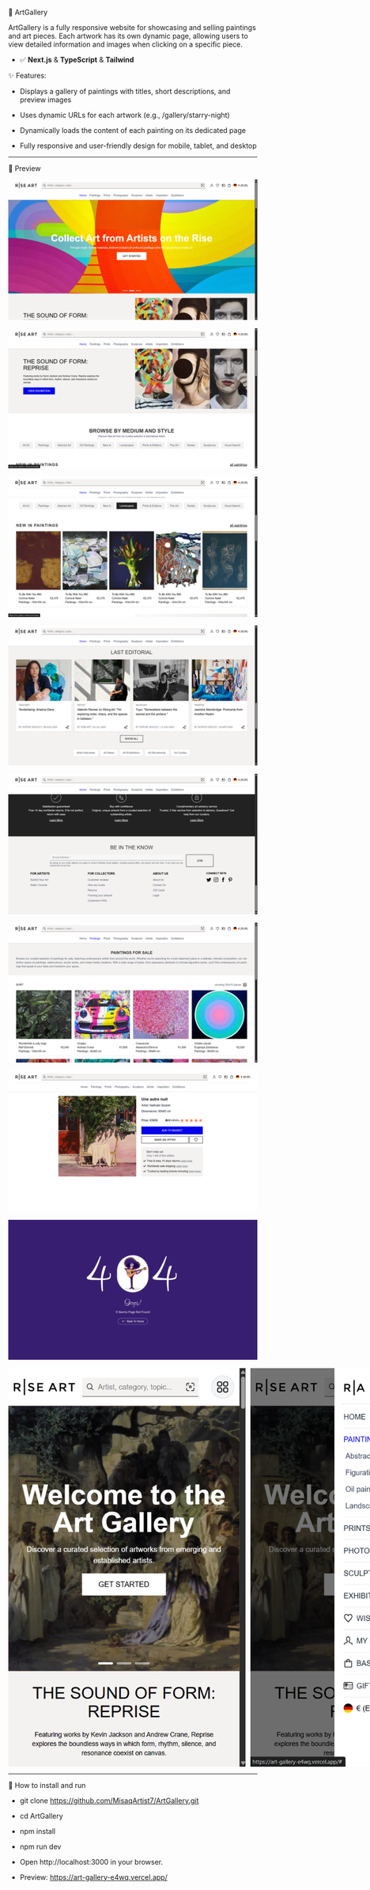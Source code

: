 📑 ArtGallery

ArtGallery is a fully responsive website for showcasing and selling paintings and art pieces. Each artwork has its own dynamic page, allowing users to view detailed information and images when clicking on a specific piece.

- ✅ **Next.js** & **TypeScript** & **Tailwind**

✨ Features:

- Displays a gallery of paintings with titles, short descriptions, and preview images

- Uses dynamic URLs for each artwork (e.g., /gallery/starry-night)

- Dynamically loads the content of each painting on its dedicated page

- Fully responsive and user-friendly design for mobile, tablet, and desktop

-------------------------------------   
📸 Preview

![UI Image](public/images/screenshots/1.png)

![UI Image](public/images/screenshots/2.png)

![UI Image](public/images/screenshots/3.png)

![UI Image](public/images/screenshots/4.png)

![UI Image](public/images/screenshots/5.png)

![UI Image](public/images/screenshots/6.png)

![UI Image](public/images/screenshots/7.png)

![UI Image](public/images/screenshots/8.png)

<div style="display: flex; justify-content: space-between; gap: 10px;">
  <img src="public/images/screenshots/9.png" width="480" />
  <img src="public/images/screenshots/10.png" width="480" />
</div>

-------------------------------------
🚀 How to install and run
- git clone https://github.com/MisaqArtist7/ArtGallery.git
- cd ArtGallery
- npm install
- npm run dev
- Open http://localhost:3000 in your browser.

- Preview: https://art-gallery-e4wq.vercel.app/









